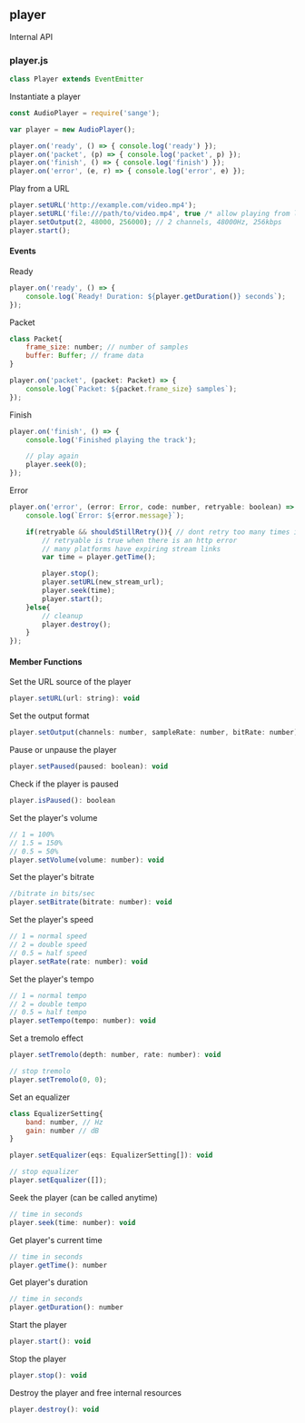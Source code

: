 ## player

Internal API

### player.js

```js
class Player extends EventEmitter
```

Instantiate a player
```js
const AudioPlayer = require('sange');

var player = new AudioPlayer();

player.on('ready', () => { console.log('ready') });
player.on('packet', (p) => { console.log('packet', p) });
player.on('finish', () => { console.log('finish') });
player.on('error', (e, r) => { console.log('error', e) });

```

Play from a URL
```js
player.setURL('http://example.com/video.mp4');
player.setURL('file:///path/to/video.mp4', true /* allow playing from local files */);
player.setOutput(2, 48000, 256000); // 2 channels, 48000Hz, 256kbps
player.start();
```

#### Events

Ready
```js
player.on('ready', () => {
	console.log(`Ready! Duration: ${player.getDuration()} seconds`);
});
```

Packet
```js
class Packet{
	frame_size: number; // number of samples
	buffer: Buffer; // frame data
}

player.on('packet', (packet: Packet) => {
	console.log(`Packet: ${packet.frame_size} samples`);
});
```

Finish
```js
player.on('finish', () => {
	console.log('Finished playing the track');

	// play again
	player.seek(0);
});
```

Error
```js
player.on('error', (error: Error, code: number, retryable: boolean) => {
	console.log(`Error: ${error.message}`);

	if(retryable && shouldStillRetry()){ // dont retry too many times if it fails every time
		// retryable is true when there is an http error
		// many platforms have expiring stream links
		var time = player.getTime();

		player.stop();
		player.setURL(new_stream_url);
		player.seek(time);
		player.start();
	}else{
		// cleanup
		player.destroy();
	}
});
```

#### Member Functions

Set the URL source of the player
```js
player.setURL(url: string): void
```

Set the output format
```js
player.setOutput(channels: number, sampleRate: number, bitRate: number): void
```

Pause or unpause the player
```js
player.setPaused(paused: boolean): void
```

Check if the player is paused
```js
player.isPaused(): boolean
```

Set the player's volume
```js
// 1 = 100%
// 1.5 = 150%
// 0.5 = 50%
player.setVolume(volume: number): void
```

Set the player's bitrate
```js
//bitrate in bits/sec
player.setBitrate(bitrate: number): void
```

Set the player's speed
```js
// 1 = normal speed
// 2 = double speed
// 0.5 = half speed
player.setRate(rate: number): void
```

Set the player's tempo
```js
// 1 = normal tempo
// 2 = double tempo
// 0.5 = half tempo
player.setTempo(tempo: number): void
```

Set a tremolo effect
```js
player.setTremolo(depth: number, rate: number): void

// stop tremolo
player.setTremolo(0, 0);
```

Set an equalizer
```js
class EqualizerSetting{
	band: number, // Hz
	gain: number // dB
}

player.setEqualizer(eqs: EqualizerSetting[]): void

// stop equalizer
player.setEqualizer([]);
```

Seek the player (can be called anytime)
```js
// time in seconds
player.seek(time: number): void
```

Get player's current time
```js
// time in seconds
player.getTime(): number
```

Get player's duration
```js
// time in seconds
player.getDuration(): number
```

Start the player
```js
player.start(): void
```

Stop the player
```js
player.stop(): void
```

Destroy the player and free internal resources
```js
player.destroy(): void
```